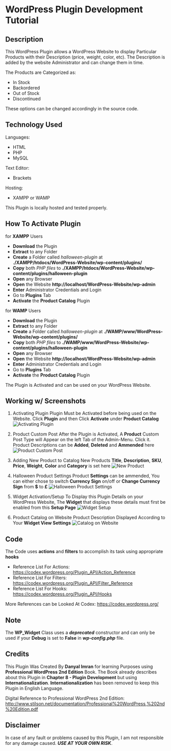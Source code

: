 # WordPress Plugin Development Tutorial

## Description

This WordPress Plugin allows a WordPress Website to display Particular Products with their Description (price, weight, color, etc). The Description is added by the website Administrator and can change them in time.

The Products are Categorized as:
- In Stock
- Backordered
- Out of Stock
- Discontinued 

These options can be changed accordingly in the source code.

## Technology Used

Languages: 
- HTML
- PHP 
- MySQL

Text Editor:
- Brackets

Hosting:
- XAMPP or WAMP 

This Plugin is locally hosted and tested properly.

## How To Activate Plugin

for **XAMPP** Users
- **Download** the Plugin
- **Extract** to any Folder
- **Create** a Folder called *halloween-plugin* at **./XAMPP/htdocs/WordPress-Website/wp-content/plugins/**
- **Copy** both *PHP files* to **./XAMPP/htdocs/WordPress-Website/wp-content/plugins/halloween-plugin**
- **Open** any Browser
- **Open** the Website **http://localhost/WordPress-Website/wp-admin**
- **Enter** Administrator Credentials and Login
- Go to **Plugins** Tab
- **Activate** the **Product Catalog** Plugin

for **WAMP** Users
- **Download** the Plugin
- **Extract** to any Folder
- **Create** a Folder called *halloween-plugin* at **./WAMP/www/WordPress-Website/wp-content/plugins/**
- **Copy** both *PHP files* to **./WAMP/www/WordPress-Website/wp-content/plugins/halloween-plugin**
- **Open** any Browser
- **Open** the Website **http://localhost/WordPress-Website/wp-admin**
- **Enter** Administrator Credentials and Login
- Go to **Plugins** Tab
- **Activate** the **Product Catalog** Plugin

The Plugin is Activated and can be used on your WordPress Website.

## Working w/ Screenshots

1. Activating Plugin
  Plugin Must be Activated before being used on the Website. Click **Plugin** and then Click **Activate** under **Product Catalog**
![Activating Plugin](http://i.imgur.com/gzHPEvh.png)

2. Product Custom Post
  After the Plugin is Activated, A **Product** Custom Post Type will Appear on the left Tab of the Admin-Menu. Click it. Product Descriptions can be **Added**, **Deleted** and **Ammended**  here
![Product Custom Post](http://i.imgur.com/mm3k41v.png)

3. Adding New Product to Catalog
  New Products **Title**, **Description**, **SKU**, **Price**, **Weight**, **Color** and **Category** is set here
![New Product](http://i.imgur.com/UhAR8fO.png)

4. Halloween Product Settings
  Product **Settings** can be ammended, You can either chose to switch **Currency Sign** on/off or **Change Currency Sign** from **$** to **£**
![Halloween Product Settings](http://i.imgur.com/A1vHLxN.png)

5. Widget Activation/Setup
  To Display this Plugin Details on your WordPress Website, The **Widget** that displays these details must first be enabled from this **Setup Page**
![Widget Setup](http://i.imgur.com/53TBvmr.png)

6. Product Catalog on Website
  Product Description Displayed According to Your **Widget View Settings**
![Catalog on Website](http://i.imgur.com/Jh3GBP4.png)

## Code 

The Code uses **actions** and **filters** to accomplish its task using appropriate **hooks**

- Reference List For Actions: https://codex.wordpress.org/Plugin_API/Action_Reference
- Reference List For Filters: https://codex.wordpress.org/Plugin_API/Filter_Reference
- Reference List For Hooks: https://codex.wordpress.org/Plugin_API/Hooks

More References can be Looked At Codex: https://codex.wordpress.org/

## Note 

The **WP_Widget** Class uses a **_deprecated_** constructor and can only be used if your **Debug** is set to **False** in **_wp-config.php_** file.

## Credits

This Plugin Was Created By **Danyal Imran** for learning Purposes using **Professional WordPress 2nd Edition** Book. The Book already describes about this Plugin in **Chapter 8 - Plugin Development** but using **Internationalization**. **Internationalization** has been removed to keep this Plugin in English Language.

Digital Reference to Professional WordPress 2nd Edition: http://www.stilson.net/documentation/Professional%20WordPress,%202nd%20Edition.pdf

## Disclaimer

In case of any fault or problems caused by this Plugin, I am not responsible for any damage caused. 
**_USE AT YOUR OWN RISK_**.
